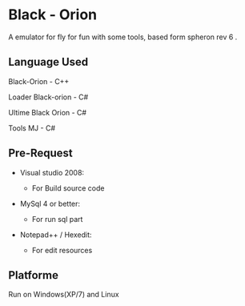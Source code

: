 Black - Orion
=============

A emulator for fly for fun with some tools, based form spheron rev 6 .

Language Used
-------------

Black-Orion - C++

Loader Black-orion - C#

Ultime Black Orion - C#

Tools MJ - C#

Pre-Request
-----------

* Visual studio 2008:
	* For Build source code

* MySql 4 or better:
	* For run sql part
	
* Notepad++ / Hexedit:
 	* For edit resources


Platforme
---------

Run on Windows(XP/7) and Linux
